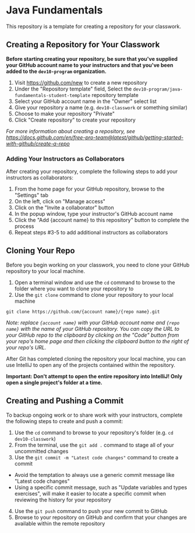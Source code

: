 
# Java Fundamentals

This repository is a template for creating a repository for your classwork.

## Creating a Repository for Your Classwork

**Before starting creating your repository, be sure that you've supplied your GitHub account name to your instructors and that you've been added to the `dev10-program` organization.**

1. Visit https://github.com/new to create a new repository
2. Under the "Repository template" field, Select the `dev10-program/java-fundamentals-student-template` repository template
3. Select your GitHub account name in the "Owner" select list
4. Give your repository a name (e.g. `dev10-classwork` or something similar)
5. Choose to make your repository "Private"
6. Click "Create repository" to create your repository

_For more information about creating a repository, see https://docs.github.com/en/free-pro-team@latest/github/getting-started-with-github/create-a-repo_

### Adding Your Instructors as Collaborators

After creating your repository, complete the following steps to add your instructors as collaborators:

1. From the home page for your GitHub repository, browse to the "Settings" tab
2. On the left, click on "Manage access"
3. Click on the "Invite a collaborator" button
4. In the popup window, type your instructor's GitHub account name
5. Click the "Add {account name} to this repository" button to complete the process
7. Repeat steps #3-5 to add additional instructors as collaborators

## Cloning Your Repo

Before you begin working on your classwork, you need to clone your GitHub repository to your local machine.

1. Open a terminal window and use the `cd` command to browse to the folder where you want to clone your repository to
2. Use the `git clone` command to clone your repository to your local machine

```
git clone https://github.com/{account name}/{repo name}.git 
```

_Note: replace `{account name}` with your GitHub account name and `{repo name}` with the name of your GitHub repository. You can copy the URL to your GitHub repo to the clipboard by clicking on the "Code" button from your repo's home page and then clicking the clipboard button to the right of your repo's URL._

After Git has completed cloning the repository your local machine, you can use IntelliJ to open any of the projects contained within the repository.

**Important: Don't attempt to open the entire repository into IntelliJ! Only open a single project's folder at a time.**

## Creating and Pushing a Commit

To backup ongoing work or to share work with your instructors, complete the following steps to create and push a commit:

1. Use the `cd` command to browse to your repository's folder (e.g. `cd dev10-classwork`)
2. From the terminal, use the `git add .` command to stage all of your uncommitted changes
3. Use the `git commit -m "Latest code changes"` command to create a commit
  * Avoid the temptation to always use a generic commit message like "Latest code changes"
  * Using a specific commit message, such as "Update variables and types exercises", will make it easier to locate a specific commit when reviewing the history for your repository
4. Use the `git push` command to push your new commit to GitHub
5. Browse to your repository on GitHub and confirm that your changes are available within the remote repository
